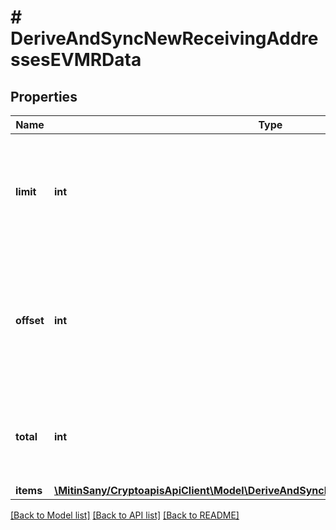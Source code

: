 # # DeriveAndSyncNewReceivingAddressesEVMRData

## Properties

Name | Type | Description | Notes
------------ | ------------- | ------------- | -------------
**limit** | **int** | Defines how many items should be returned in the response per page basis. |
**offset** | **int** | The starting index of the response items, i.e. where the response should start listing the returned items. |
**total** | **int** | Defines the total number of items returned in the response. |
**items** | [**\MitinSany/CryptoapisApiClient\Model\DeriveAndSyncNewReceivingAddressesEVMRI[]**](DeriveAndSyncNewReceivingAddressesEVMRI.md) |  |

[[Back to Model list]](../../README.md#models) [[Back to API list]](../../README.md#endpoints) [[Back to README]](../../README.md)
